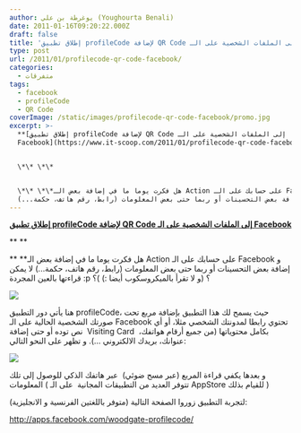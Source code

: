 ```yaml
---
author: يوغرطة بن علي (Youghourta Benali)
date: 2011-01-16T09:20:22.000Z
draft: false
title: 'إطلاق تطبيق profileCode لإضافة QR Code إلى الملفات الشخصية على الـ Facebook '
type: post
url: /2011/01/profilecode-qr-code-facebook/
categories:
  - متفرقات
tags:
  - facebook
  - profileCode
  - QR Code
coverImage: /static/images/profilecode-qr-code-facebook/promo.jpg
excerpt: >-
  **[إطلاق تطبيق profileCode لإضافة QR Code إلى الملفات الشخصية على الـ
  Facebook](https://www.it-scoop.com/2011/01/profilecode-qr-code-facebook/)**


  \*\* \*\*


  \*\* \*\*هل فكرت يوما ما في إضافة بعض الـ Action على حسابك على الـ Facebook و
  إضافة بعض التحسينات أو ربما حتى بعض المعلومات (رابط، رقم هاتف، حكمة...)
---
```

**[إطلاق تطبيق profileCode لإضافة QR Code إلى الملفات الشخصية على الـ Facebook](https://www.it-scoop.com/2011/01/profilecode-qr-code-facebook/)**

\*\* \*\*

\*\* \*\*هل فكرت يوما ما في إضافة بعض الـ Action على حسابك على الـ Facebook و إضافة بعض التحسينات أو ربما حتى بعض المعلومات (رابط، رقم هاتف، حكمة...) لا يمكن قراءتها بالعين المجردة :p ؟ (و لا تقرأ بالميكروسكوب أيضا :) )؟

![](/static/images/profilecode-qr-code-facebook/promo.jpg)

هنا يأتي دور التطبيق profileCode، حيث يسمح لك هذا التطبيق بإضافة مربع تحت صورتك الشخصية الحالية على الـ Facebook تحتوي رابطا لمدونتك الشخصي مثلا، أو أي نص توده أو حتى إضافة  Visiting Card  بكامل محتوياتها (من جميع أرقام هواتفك، عنوانك، بريدك الالكتروني ...). و تظهر على النحو التالي:

![](/static/images/profilecode-qr-code-facebook/it-scoopLink-QRCode.jpg)

و بعدها يكفي قراءة المربع (عبر مسح ضوئي)  عبر هاتفك الذكي للوصول إلى تلك المعلومات ( تتوفر العديد من التطبيقات المجانية  على الـ AppStore للقيام بذلك )

لتجربة التطبيق زوروا الصفحة التالية (متوفر باللغتين الفرنسية و الانجليزية):

<http://apps.facebook.com/woodgate-profilecode/>
